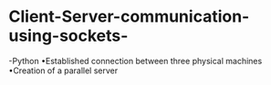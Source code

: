 # Client-Server-communication-using-sockets-
-Python
•Established connection between three physical machines
•Creation of a parallel server
